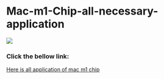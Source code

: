 # Mac-m1-Chip-all-necessary-application
![](https://pesktop.com/2u7qm2voTWOJVbn5limi4H6nBo07sw51RnkY4iJSQSU/w:250/h:80/rt:fit/el:1/aHR0cHM6Ly9wZXNrdG9wLmNvbS9jc3MvaW1nLzIwMFgyMDAtQ09MT1JTLnBuZw.png)
### Click the bellow link:
[Here is all application of mac m1 chip](https://pesktop.com/en/mac/page/2)
